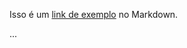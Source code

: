Isso é um [link de exemplo][exemplo] no Markdown.

...

[exemplo]: [https://www.exemplo.com](https://github.com/danieldiv/danieldiv/blob/main/README.md) "Visite o site de exemplo"
